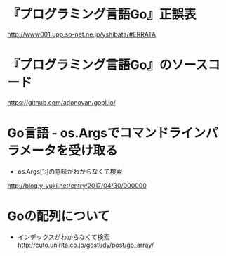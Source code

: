 # 『プログラミング言語Go』正誤表
http://www001.upp.so-net.ne.jp/yshibata/#ERRATA

# 『プログラミング言語Go』のソースコード
https://github.com/adonovan/gopl.io/

# Go言語 - os.Argsでコマンドラインパラメータを受け取る
- os.Args[1:]の意味がわからなくて検索

http://blog.y-yuki.net/entry/2017/04/30/000000



# Goの配列について
- インデックスがわからなくて検索
http://cuto.unirita.co.jp/gostudy/post/go_array/
